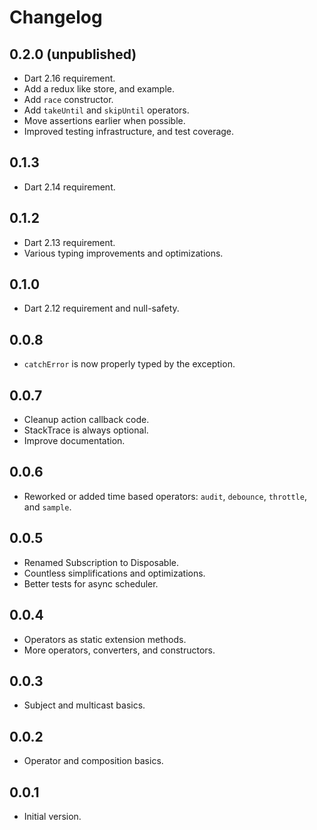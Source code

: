 # Changelog

## 0.2.0 (unpublished)

- Dart 2.16 requirement.
- Add a redux like store, and example.
- Add `race` constructor.
- Add `takeUntil` and `skipUntil` operators.
- Move assertions earlier when possible.
- Improved testing infrastructure, and test coverage.

## 0.1.3

- Dart 2.14 requirement.

## 0.1.2

- Dart 2.13 requirement.
- Various typing improvements and optimizations.

## 0.1.0

- Dart 2.12 requirement and null-safety.

## 0.0.8

- `catchError` is now properly typed by the exception.

## 0.0.7

- Cleanup action callback code.
- StackTrace is always optional.
- Improve documentation.

## 0.0.6

- Reworked or added time based operators: `audit`, `debounce`, `throttle`, and `sample`.

## 0.0.5

- Renamed Subscription to Disposable.
- Countless simplifications and optimizations.
- Better tests for async scheduler.

## 0.0.4

- Operators as static extension methods.
- More operators, converters, and constructors.

## 0.0.3

- Subject and multicast basics.

## 0.0.2

- Operator and composition basics.

## 0.0.1

- Initial version.

